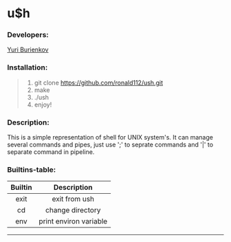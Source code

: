 u$h
=============================


### Developers:
[Yuri Burienkov](https://github.com/ronald112)

### Installation:
>1. git clone https://github.com/ronald112/ush.git
>2. make
>3. ./ush
>4. enjoy!

### Description:
This is a simple representation of shell for UNIX system's. It can manage several commands and pipes, just use ';' to seprate commands and '|' to separate command in pipeline.

### Builtins-table:

| Builtin |                       Description                      |
|:-------:|:------------------------------------------------------:|
| exit    | exit from ush                                          |
| cd      | change directory                                       |
| env     | print environ variable                                 |

-----------
